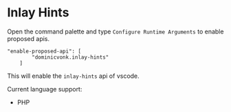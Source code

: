 # Inlay Hints

Open the command palette and type `Configure Runtime Arguments` to enable
proposed apis.

```
"enable-proposed-api": [
		"dominicvonk.inlay-hints"
	]
```

This will enable the `inlay-hints` api of vscode.

Current language support:

- PHP
